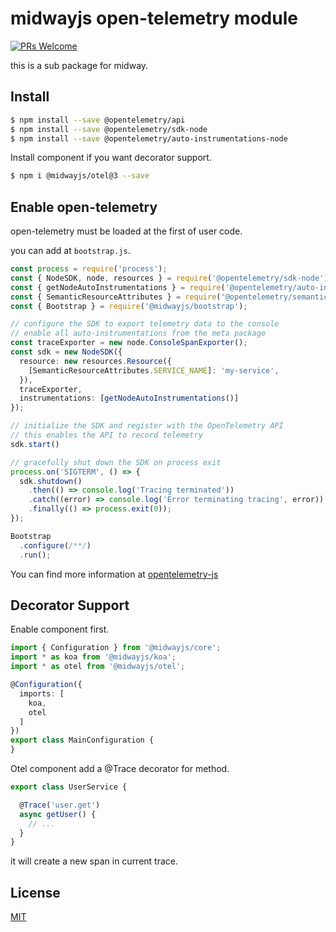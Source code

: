 # midwayjs open-telemetry module

[![PRs Welcome](https://img.shields.io/badge/PRs-welcome-brightgreen.svg)](https://github.com/midwayjs/midway/pulls)

this is a sub package for midway.


## Install

```bash
$ npm install --save @opentelemetry/api
$ npm install --save @opentelemetry/sdk-node
$ npm install --save @opentelemetry/auto-instrumentations-node
```

Install component if you want decorator support.

```bash
$ npm i @midwayjs/otel@3 --save
```

## Enable open-telemetry

open-telemetry must be loaded at the first of user code.

you can add at `bootstrap.js`.

```typescript
const process = require('process');
const { NodeSDK, node, resources } = require('@opentelemetry/sdk-node');
const { getNodeAutoInstrumentations } = require('@opentelemetry/auto-instrumentations-node');
const { SemanticResourceAttributes } = require('@opentelemetry/semantic-conventions');
const { Bootstrap } = require('@midwayjs/bootstrap');

// configure the SDK to export telemetry data to the console
// enable all auto-instrumentations from the meta package
const traceExporter = new node.ConsoleSpanExporter();
const sdk = new NodeSDK({
  resource: new resources.Resource({
    [SemanticResourceAttributes.SERVICE_NAME]: 'my-service',
  }),
  traceExporter,
  instrumentations: [getNodeAutoInstrumentations()]
});

// initialize the SDK and register with the OpenTelemetry API
// this enables the API to record telemetry
sdk.start()

// gracefully shut down the SDK on process exit
process.on('SIGTERM', () => {
  sdk.shutdown()
    .then(() => console.log('Tracing terminated'))
    .catch((error) => console.log('Error terminating tracing', error))
    .finally(() => process.exit(0));
});

Bootstrap
  .configure(/**/)
  .run();

```

You can find more information at [opentelemetry-js](https://github.com/open-telemetry/opentelemetry-js)


## Decorator Support

Enable component first.

```typescript
import { Configuration } from '@midwayjs/core';
import * as koa from '@midwayjs/koa';
import * as otel from '@midwayjs/otel';

@Configuration({
  imports: [
    koa,
    otel
  ]
})
export class MainConfiguration {
}
```

Otel component add a @Trace decorator for method.

```typescript
export class UserService {

  @Trace('user.get')
  async getUser() {
    // ...
  }
}
```

it will create a new span in current trace.


## License

[MIT]((http://github.com/midwayjs/midway/blob/master/LICENSE))
